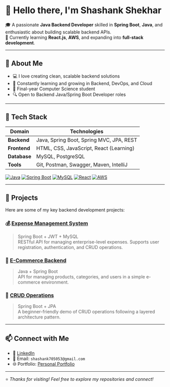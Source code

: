 # 👋 Hello there, I'm Shashank Shekhar

🎓 A passionate **Java Backend Developer** skilled in **Spring Boot**, **Java**, and enthusiastic about building scalable backend APIs.  
🌱 Currently learning **React.js**, **AWS**, and expanding into **full-stack development**.

---

## 💼 About Me

- 💻 I love creating clean, scalable backend solutions
- 🧠 Constantly learning and growing in Backend, DevOps, and Cloud
- 📘 Final-year Computer Science student
- 🔍 Open to Backend Java/Spring Boot Developer roles

---

## 🔧 Tech Stack

| Domain      | Technologies                            |
|-------------|-----------------------------------------|
| **Backend** | Java, Spring Boot, Spring MVC, JPA, REST |
| **Frontend**| HTML, CSS, JavaScript, React (Learning)  |
| **Database**| MySQL, PostgreSQL                       |
| **Tools**   | Git, Postman, Swagger, Maven, IntelliJ  |

[![Java](https://img.shields.io/badge/-Java-007396?style=flat&logo=java&logoColor=white)](https://www.java.com/)
[![Spring Boot](https://img.shields.io/badge/-Spring_Boot-6DB33F?style=flat&logo=springboot&logoColor=white)](https://spring.io/projects/spring-boot)
[![MySQL](https://img.shields.io/badge/-MySQL-4479A1?style=flat&logo=mysql&logoColor=white)](https://www.mysql.com/)
[![React](https://img.shields.io/badge/-React-61DAFB?style=flat&logo=react&logoColor=black)](https://reactjs.org/)
[![AWS](https://img.shields.io/badge/-AWS-232F3E?style=flat&logo=amazonaws&logoColor=white)](https://aws.amazon.com/)

---

## 🚀 Projects

Here are some of my key backend development projects:

### 💰 [Expense Management System](https://github.com/Shashankshekhar05/backend-expense-management)
> Spring Boot + JWT + MySQL  
RESTful API for managing enterprise-level expenses. Supports user registration, authentication, and CRUD operations.

### 🛒 [E-Commerce Backend](https://github.com/Shashankshekhar05/Ecommerce-backend)
> Java + Spring Boot  
API for managing products, categories, and users in a simple e-commerce environment.

### 🔁 [CRUD Operations](https://github.com/Shashankshekhar05/CRUD-Operation-Spring-Boot)
> Spring Boot + JPA  
A beginner-friendly demo of CRUD operations following a layered architecture pattern.

---

## 📫 Connect with Me

- 💼 [LinkedIn](https://linkedin.com/in/shashankshekhar05)
- 📧 Email: `shashank705053@gmail.com`  
- 🌐 Portfolio: [Personal Portfolio](https://github.com/Shashankshekhar05/PersonalPortfolio)

---

⭐ *Thanks for visiting! Feel free to explore my repositories and connect!*
